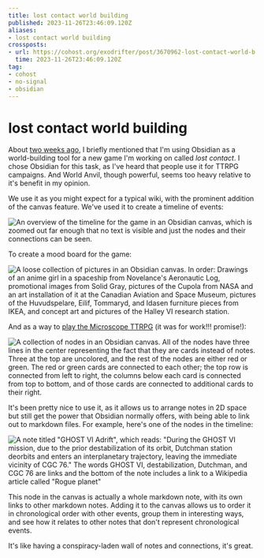 ```yaml
---
title: lost contact world building
published: 2023-11-26T23:46:09.120Z
aliases:
- lost contact world building
crossposts:
- url: https://cohost.org/exodrifter/post/3670962-lost-contact-world-b
  time: 2023-11-26T23:46:09.120Z
tag:
- cohost
- no-signal
- obsidian
---
```


# lost contact world building

About [two weeks ago](20231114155758.md), I briefly mentioned that I'm using Obsidian as a world-building tool for a new game I'm working on called _lost contact_. I chose Obsidian for this task, as I've heard that people use it for TTRPG campaigns. And World Anvil, though powerful, seems too heavy relative to it's benefit in my opinion.

We use it as you might expect for a typical wiki, with the prominent addition of the canvas feature. We've used it to create a timeline of events:

![An overview of the timeline for the game in an Obsidian canvas, which is zoomed out far enough that no text is visible and just the nodes and their connections can be seen.](20231126234609-timeline.png)

To create a mood board for the game:

![A loose collection of pictures in an Obsidian canvas. In order: Drawings of an anime girl in a spaceship from Novelance's Aeronautic Log, promotional images from Solid Gray, pictures of the Cupola from NASA and an art installation of it at the Canadian Aviation and Space Museum, pictures of the Huvudspelare, Eilif, Tommaryd, and Idasen furniture pieces from IKEA, and concept art and pictures of the Halley VI research station.](20231126234609-moodboard.png)

And as a way to [play the Microscope TTRPG](https://vods.exodrifter.space/2023/11/26/1929) (it was for work!!! promise!):

![A collection of nodes in an Obsidian canvas. All of the nodes have three lines in the center representing the fact that they are cards instead of notes. Three at the top are uncolored, and the rest of the nodes are either red or green. The red or green cards are connected to each other; the top row is connected from left to right, the columns below each card is connected from top to bottom, and of those cards are connected to additional cards to their right.](20231126234609-microscope.png)

It's been pretty nice to use it, as it allows us to arrange notes in 2D space but still get the power that Obsidian normally offers, with being able to link out to markdown files. For example, here's one of the nodes in the timeline:

![A note titled "GHOST VI Adrift", which reads: "During the GHOST VI mission, due to the prior destabilization of its orbit, Dutchman station deorbits and enters an interplanetary trajectory, leaving the immediate vicinity of CGC 76." The words GHOST VI, destabilization, Dutchman, and CGC 76 are links and the bottom of the note includes a link to a Wikipedia article called "Rogue planet"](20231126234609-ghost-vi.png)

This node in the canvas is actually a whole markdown note, with its own links to other markdown notes. Adding it to the canvas allows us to order it in chronological order with other events, group them in interesting ways, and see how it relates to other notes that don't represent chronological events.

It's like having a conspiracy-laden wall of notes and connections, it's great.

